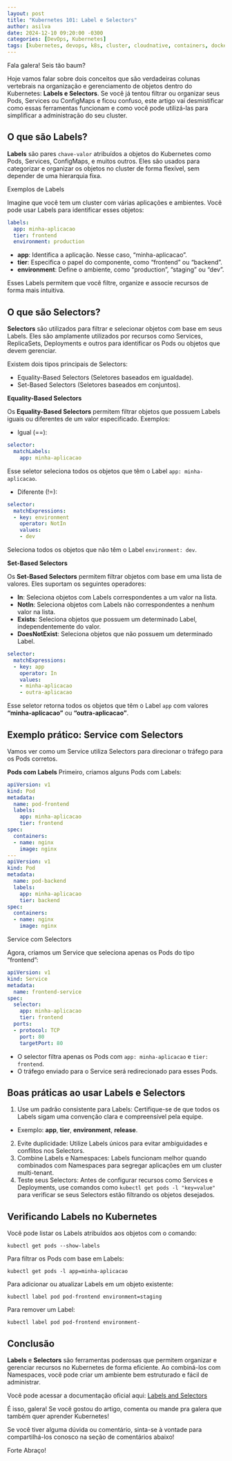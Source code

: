 ```yaml
---
layout: post
title: "Kubernetes 101: Label e Selectors"
author: asilva
date: 2024-12-10 09:20:00 -0300
categories: [DevOps, Kubernetes]
tags: [kubernetes, devops, k8s, cluster, cloudnative, containers, docker, microservices]
---
```


Fala galera! Seis tão baum?

Hoje vamos falar sobre dois conceitos que são verdadeiras colunas vertebrais na organização e gerenciamento de objetos dentro do Kubernetes: **Labels e Selectors**. Se você já tentou filtrar ou organizar seus Pods, Services ou ConfigMaps e ficou confuso, este artigo vai desmistificar como essas ferramentas funcionam e como você pode utilizá-las para simplificar a administração do seu cluster.

## **O que são Labels?**

**Labels** são pares `chave-valor` atribuídos a objetos do Kubernetes como Pods, Services, ConfigMaps, e muitos outros. Eles são usados para categorizar e organizar os objetos no cluster de forma flexível, sem depender de uma hierarquia fixa.

Exemplos de Labels

Imagine que você tem um cluster com várias aplicações e ambientes. Você pode usar Labels para identificar esses objetos:

````yaml 
labels:
  app: minha-aplicacao
  tier: frontend
  environment: production
````

- **app**: Identifica a aplicação. Nesse caso, “minha-aplicacao”.
- **tier**: Especifica o papel do componente, como “frontend” ou “backend”.
- **environment**: Define o ambiente, como “production”, “staging” ou “dev”.

Esses Labels permitem que você filtre, organize e associe recursos de forma mais intuitiva.

## **O que são Selectors?**

**Selectors** são utilizados para filtrar e selecionar objetos com base em seus Labels. Eles são amplamente utilizados por recursos como Services, ReplicaSets, Deployments e outros para identificar os Pods ou objetos que devem gerenciar.

Existem dois tipos principais de Selectors:

- Equality-Based Selectors (Seletores baseados em igualdade).
- Set-Based Selectors (Seletores baseados em conjuntos).

**Equality-Based Selectors**

Os **Equality-Based Selectors** permitem filtrar objetos que possuem Labels iguais ou diferentes de um valor especificado. Exemplos:

- Igual (==):

````yaml 
selector:
  matchLabels:
    app: minha-aplicacao
````

Esse seletor seleciona todos os objetos que têm o Label `app: minha-aplicacao`.

- Diferente (!=):

````yaml 
selector:
  matchExpressions:
  - key: environment
    operator: NotIn
    values:
    - dev
````

Seleciona todos os objetos que não têm o Label `environment: dev`.

**Set-Based Selectors**

Os **Set-Based Selectors** permitem filtrar objetos com base em uma lista de valores. Eles suportam os seguintes operadores:

- **In**: Seleciona objetos com Labels correspondentes a um valor na lista.
- **NotIn**: Seleciona objetos com Labels não correspondentes a nenhum valor na lista.
- **Exists**: Seleciona objetos que possuem um determinado Label, independentemente do valor.
- **DoesNotExist**: Seleciona objetos que não possuem um determinado Label.

````yaml 
selector:
  matchExpressions:
  - key: app
    operator: In
    values:
    - minha-aplicacao
    - outra-aplicacao
````

Esse seletor retorna todos os objetos que têm o Label `app` com valores **“minha-aplicacao”** ou **“outra-aplicacao”**.

## **Exemplo prático: Service com Selectors**

Vamos ver como um Service utiliza Selectors para direcionar o tráfego para os Pods corretos.

**Pods com Labels**
Primeiro, criamos alguns Pods com Labels:

````yaml 
apiVersion: v1
kind: Pod
metadata:
  name: pod-frontend
  labels:
    app: minha-aplicacao
    tier: frontend
spec:
  containers:
  - name: nginx
    image: nginx
---
apiVersion: v1
kind: Pod
metadata:
  name: pod-backend
  labels:
    app: minha-aplicacao
    tier: backend
spec:
  containers:
  - name: nginx
    image: nginx
````

Service com Selectors

Agora, criamos um Service que seleciona apenas os Pods do tipo “frontend”:

````yaml 
apiVersion: v1
kind: Service
metadata:
  name: frontend-service
spec:
  selector:
    app: minha-aplicacao
    tier: frontend
  ports:
  - protocol: TCP
    port: 80
    targetPort: 80
````

- O selector filtra apenas os Pods com `app: minha-aplicacao` e `tier: frontend`.
- O tráfego enviado para o Service será redirecionado para esses Pods.

## **Boas práticas ao usar Labels e Selectors**

1. Use um padrão consistente para Labels: Certifique-se de que todos os Labels sigam uma convenção clara e compreensível pela equipe.
  - Exemplo: **app**, **tier**, **environment**, **release**.
2. Evite duplicidade: Utilize Labels únicos para evitar ambiguidades e conflitos nos Selectors.
3. Combine Labels e Namespaces: Labels funcionam melhor quando combinados com Namespaces para segregar aplicações em um cluster multi-tenant.
4. Teste seus Selectors: Antes de configurar recursos como Services e Deployments, use comandos como `kubectl get pods -l "key=value"` para verificar se seus Selectors estão filtrando os objetos desejados.

## **Verificando Labels no Kubernetes**

Você pode listar os Labels atribuídos aos objetos com o comando:

````shell
kubectl get pods --show-labels
````

Para filtrar os Pods com base em Labels:

````shell
kubectl get pods -l app=minha-aplicacao
````

Para adicionar ou atualizar Labels em um objeto existente:

````shell
kubectl label pod pod-frontend environment=staging
````

Para remover um Label:

````shell
kubectl label pod pod-frontend environment-
````

## **Conclusão**

**Labels** e **Selectors** são ferramentas poderosas que permitem organizar e gerenciar recursos no Kubernetes de forma eficiente. Ao combiná-los com Namespaces, você pode criar um ambiente bem estruturado e fácil de administrar.

Você pode acessar a documentação oficial aqui: <a href="https://kubernetes.io/docs/concepts/overview/working-with-objects/labels/" target="_blank">Labels and Selectors</a>

É isso, galera! Se você gostou do artigo, comenta ou mande pra galera que também quer aprender Kubernetes! 

Se você tiver alguma dúvida ou comentário, sinta-se à vontade para compartilhá-los conosco na seção de comentários abaixo!

Forte Abraço!
